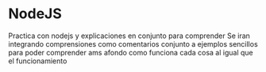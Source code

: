 # NodeJS
Practica con nodejs y explicaciones en conjunto para comprender
Se iran integrando comprensiones como comentarios conjunto a ejemplos sencillos para poder comprender ams afondo como funciona cada cosa al igual que el funcionamiento
